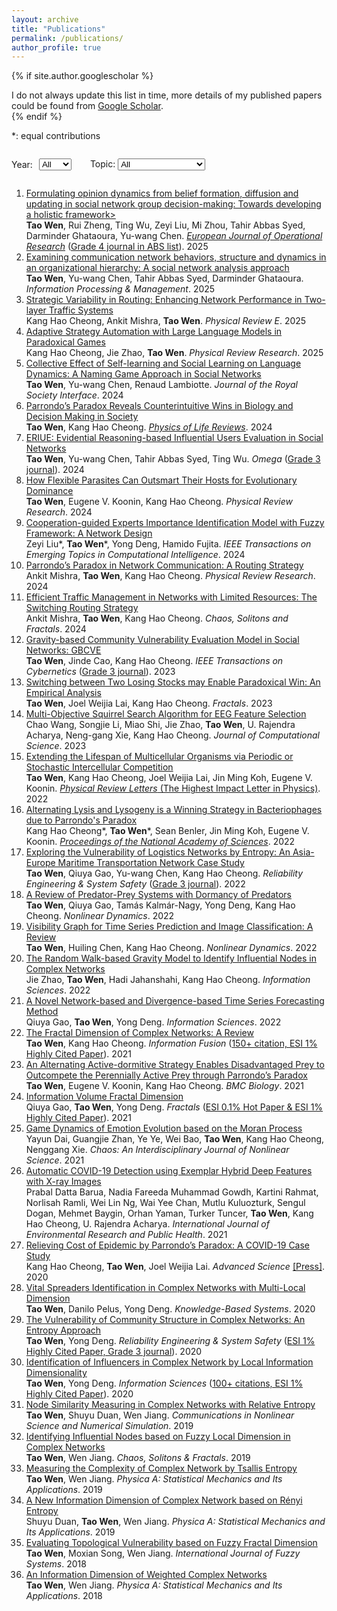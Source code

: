 ```yaml
---
layout: archive
title: "Publications"
permalink: /publications/
author_profile: true
---
```



{% if site.author.googlescholar %}
  <div class="wordwrap">I do not always update this list in time, more details of my published papers could be found from <a href="{{[site.author.googlescholar](https://scholar.google.com/citations?hl=en&user=edoHbXEAAAAJ)}}">Google Scholar</a>.</div>
{% endif %}

\*: equal contributions


<div style="display: flex; align-items: center; gap: 10px;">
  <label for="yearSelect">Year:</label>
  <select id="yearSelect" style="margin-right: 20px;">
    <option value="all">All</option>
    <option value="2025">2025</option>
    <option value="2024">2024</option>
    <option value="2023">2023</option>
    <option value="2022">2022</option>
    <option value="2021">2021</option>
    <option value="2020">2020</option>
    <option value="2019">2019</option>
    <option value="2018">2018</option>
    <!-- 依此类推 -->
  </select>

  <label for="topicSelect">Topic:</label>
  <select id="topicSelect">
    <option value="all">All</option>
    <option value="Social Networks">Social Networks</option>
    <option value="Decision-Making">Decision-Making</option>
    <option value="Parrondo's Paradox">Parrondo's Paradox</option>
    <option value="Bayesian Inference">Bayesian Inference</option>
    <option value="Fractal Theory">Fractal Theory</option>
    <option value="Time Series">Time Series</option>
    <option value="ABS List">ABS List</option>
    <option value="Others">Others</option>
    <!-- 依此类推 -->
  </select>
</div>





<ol>
   <li data-year="2025" data-topic="Social Networks, Decision-Making, ABS List">
      <a href="https://doi.org/10.1016/j.ejor.2024.12.015">Formulating opinion dynamics from belief formation, diffusion and updating in social network group decision-making: Towards developing a holistic framework></a><br>
      <strong>Tao Wen</strong>, Rui Zheng, Ting Wu, Zeyi Liu, Mi Zhou, Tahir Abbas Syed, Darminder Ghataoura, Yu-wang Chen. <u><i>European Journal of Operational Research</i></u> (<u>Grade 4 journal in ABS list</u>). 2025
   </li>
   <li data-year="2025" data-topic="Social Networks">
      <a href="https://doi.org/10.1016/j.ipm.2024.103927">Examining communication network behaviors, structure and dynamics in an organizational hierarchy: A social network analysis approach</a><br>
      <strong>Tao Wen</strong>, Yu-wang Chen, Tahir Abbas Syed, Darminder Ghataoura. <i>Information Processing & Management</i>. 2025
   </li>
   <li data-year="2025" data-topic="Parrondo's Paradox">
      <a href="https://doi.org/10.1103/PhysRevE.111.L012201">Strategic Variability in Routing: Enhancing Network Performance in Two-layer Traffic Systems</a><br>
      Kang Hao Cheong, Ankit Mishra, <strong>Tao Wen</strong>. <i>Physical Review E</i>. 2025
   </li>
   <li data-year="2025" data-topic="Parrondo's Paradox">
      <a href="https://doi.org/10.1103/PhysRevResearch.7.L022012">Adaptive Strategy Automation with Large Language Models in Paradoxical Games</a><br>
      Kang Hao Cheong, Jie Zhao, <strong>Tao Wen</strong>. <i>Physical Review Research</i>. 2025
   </li>
   <li data-year="2024" data-topic="Social Networks, Decision-Making, Bayesian Inference">
      <a href="https://doi.org/10.1098/rsif.2024.0406">Collective Effect of Self-learning and Social Learning on Language Dynamics: A Naming Game Approach in Social Networks</a><br>
      <strong>Tao Wen</strong>, Yu-wang Chen, Renaud Lambiotte. <i>Journal of the Royal Society Interface</i>. 2024
   </li>
   <li data-year="2024" data-topic="Parrondo's Paradox, Decision-Making, Social Networks">
      <a href="https://doi.org/10.1016/j.plrev.2024.08.002">Parrondo’s Paradox Reveals Counterintuitive Wins in Biology and Decision Making in Society</a><br>
      <strong>Tao Wen</strong>, Kang Hao Cheong. <u><i>Physics of Life Reviews</i></u>. 2024
   </li>
   <li data-year="2024" data-topic="Social Networks, Bayesian Inference, ABS List">
      <a href="https://doi.org/10.1016/j.omega.2023.102945">ERIUE: Evidential Reasoning-based Influential Users Evaluation in Social Networks</a><br>
      <strong>Tao Wen</strong>, Yu-wang Chen, Tahir Abbas Syed, Ting Wu. <i>Omega</i> (<u>Grade 3 journal</u>). 2024
   </li>
   <li data-year="2024" data-topic="Parrondo's Paradox">
      <a href="https://doi.org/10.1103/PhysRevResearch.6.023104">How Flexible Parasites Can Outsmart Their Hosts for Evolutionary Dominance</a><br>
      <strong>Tao Wen</strong>, Eugene V. Koonin, Kang Hao Cheong. <i>Physical Review Research</i>. 2024
   </li>
   <li data-year="2024" data-topic="Social Networks, Decision-Making">
      <a href="https://doi.org/10.1109/TETCI.2024.3372410">Cooperation-guided Experts Importance Identification Model with Fuzzy Framework: A Network Design</a><br>
      Zeyi Liu*, <strong>Tao Wen</strong>*, Yong Deng, Hamido Fujita. <i>IEEE Transactions on Emerging Topics in Computational Intelligence</i>. 2024
   </li>
   <li data-year="2024" data-topic="Parrondo's Paradox">
      <a href="https://doi.org/10.1103/PhysRevResearch.6.L012037">Parrondo’s Paradox in Network Communication: A Routing Strategy</a><br>
      Ankit Mishra, <strong>Tao Wen</strong>, Kang Hao Cheong. <i>Physical Review Research</i>. 2024
   </li>
   <li data-year="2024" data-topic="Parrondo's Paradox">
      <a href="https://doi.org/10.1016/j.chaos.2024.114658">Efficient Traffic Management in Networks with Limited Resources: The Switching Routing Strategy</a><br>
      Ankit Mishra, <strong>Tao Wen</strong>, Kang Hao Cheong. <i>Chaos, Solitons and Fractals</i>. 2024
   </li>
   <li data-year="2023" data-topic="Social Networks, ABS List">
      <a href="https://doi.org/10.1109/TCYB.2021.3123081">Gravity-based Community Vulnerability Evaluation Model in Social Networks: GBCVE</a><br>
      <strong>Tao Wen</strong>, Jinde Cao, Kang Hao Cheong. <i>IEEE Transactions on Cybernetics</i> (<u>Grade 3 journal</u>). 2023
   </li>
   <li data-year="2023" data-topic="Parrondo's Paradox">
      <a href="https://doi.org/10.1142/S0218348X23400017">Switching between Two Losing Stocks may Enable Paradoxical Win: An Empirical Analysis</a><br>
      <strong>Tao Wen</strong>, Joel Weijia Lai, Kang Hao Cheong. <i>Fractals</i>. 2023
   </li>
   <li data-year="2023" data-topic="Others">
      <a href="https://doi.org/10.1016/j.jocs.2023.102140">Multi-Objective Squirrel Search Algorithm for EEG Feature Selection</a><br>
      Chao Wang, Songjie Li, Miao Shi, Jie Zhao, <strong>Tao Wen</strong>, U. Rajendra Acharya, Neng-gang Xie, Kang Hao Cheong. <i>Journal of Computational Science</i>. 2023
   </li>
   <li data-year="2022" data-topic="Parrondo's Paradox, Decision-Making">
      <a href="https://doi.org/10.1103/PhysRevLett.128.218101">Extending the Lifespan of Multicellular Organisms via Periodic or Stochastic Intercellular Competition</a><br>
      <strong>Tao Wen</strong>, Kang Hao Cheong, Joel Weijia Lai, Jin Ming Koh, Eugene V. Koonin. <u><i>Physical Review Letters</i> (The Highest Impact Letter in Physics)</u>. 2022
   </li>
   <li data-year="2022" data-topic="Parrondo's Paradox, Decision-Making">
      <a href="https://doi.org/10.1073/pnas.2115145119">Alternating Lysis and Lysogeny is a Winning Strategy in Bacteriophages due to Parrondo's Paradox</a><br>
      Kang Hao Cheong*, <strong>Tao Wen</strong>*, Sean Benler, Jin Ming Koh, Eugene V. Koonin. <u><i>Proceedings of the National Academy of Sciences</i></u>. 2022
   </li>
   <li data-year="2022" data-topic="Social Networks, ABS List">
      <a href="https://doi.org/10.1016/j.ress.2022.108578">Exploring the Vulnerability of Logistics Networks by Entropy: An Asia-Europe Maritime Transportation Network Case Study</a><br>
      <strong>Tao Wen</strong>, Qiuya Gao, Yu-wang Chen, Kang Hao Cheong. <i>Reliability Engineering & System Safety</i> (<u>Grade 3 journal</u>). 2022
   </li>
   <li data-year="2022" data-topic="Parrondo's Paradox">
      <a href="https://doi.org/10.1007/s11071-021-07083-x">A Review of Predator-Prey Systems with Dormancy of Predators</a><br>
      <strong>Tao Wen</strong>, Qiuya Gao, Tamás Kalmár-Nagy, Yong Deng, Kang Hao Cheong. <i>Nonlinear Dynamics</i>. 2022
   </li>
   <li data-year="2022" data-topic="Time Series">
      <a href="https://doi.org/10.1007/s11071-022-08002-4">Visibility Graph for Time Series Prediction and Image Classification: A Review</a><br>
      <strong>Tao Wen</strong>, Huiling Chen, Kang Hao Cheong. <i>Nonlinear Dynamics</i>. 2022
   </li>
   <li data-year="2022" data-topic="Social Networks">
      <a href="https://doi.org/10.1016/j.ins.2022.07.084">The Random Walk-based Gravity Model to Identify Influential Nodes in Complex Networks</a><br>
      Jie Zhao, <strong>Tao Wen</strong>, Hadi Jahanshahi, Kang Hao Cheong. <i>Information Sciences</i>. 2022
   </li>
   <li data-year="2022" data-topic="Time Series">
      <a href="https://doi.org/10.1016/j.ins.2022.08.120">A Novel Network-based and Divergence-based Time Series Forecasting Method</a><br>
      Qiuya Gao, <strong>Tao Wen</strong>, Yong Deng. <i>Information Sciences</i>. 2022
   </li>
   <li data-year="2021" data-topic="Social Networks, Fractal Theory">
      <a href="https://doi.org/10.1016/j.inffus.2021.02.001">The Fractal Dimension of Complex Networks: A Review</a><br>
      <strong>Tao Wen</strong>, Kang Hao Cheong. <i>Information Fusion</i> (<u>150+ citation, ESI 1% Highly Cited Paper</u>). 2021
   </li>
   <li data-year="2021" data-topic="Parrondo's Paradox">
      <a href="https://doi.org/10.1186/s12915-021-01097-y">An Alternating Active-dormitive Strategy Enables Disadvantaged Prey to Outcompete the Perennially Active Prey through Parrondo’s Paradox</a><br>
      <strong>Tao Wen</strong>, Eugene V. Koonin, Kang Hao Cheong. <i>BMC Biology</i>. 2021
   </li>
   <li data-year="2021" data-topic="Fractal Theory">
      <a href="https://doi.org/10.1142/S0218348X21502637">Information Volume Fractal Dimension</a><br>
      Qiuya Gao, <strong>Tao Wen</strong>, Yong Deng. <i>Fractals</i> (<u>ESI 0.1% Hot Paper & ESI 1% Highly Cited Paper</u>). 2021
   </li>
   <li data-year="2021" data-topic="Others">
      <a href="https://doi.org/10.1063/5.0033680">Game Dynamics of Emotion Evolution based on the Moran Process</a><br>
      Yayun Dai, Guangjie Zhan, Ye Ye, Wei Bao, <strong>Tao Wen</strong>, Kang Hao Cheong, Nenggang Xie. <i>Chaos: An Interdisciplinary Journal of Nonlinear Science</i>. 2021
   </li>
   <li data-year="2021" data-topic="Others">
      <a href="https://doi.org/10.3390/ijerph18158052">Automatic COVID-19 Detection using Exemplar Hybrid Deep Features with X-ray Images</a><br>
      Prabal Datta Barua, Nadia Fareeda Muhammad Gowdh, Kartini Rahmat, Norlisah Ramli, Wei Lin Ng, Wai Yee Chan, Mutlu Kuluozturk, Sengul Dogan, Mehmet Baygin, Orhan Yaman, Turker Tuncer, <strong>Tao Wen</strong>, Kang Hao Cheong, U. Rajendra Acharya. <i>International Journal of Environmental Research and Public Health</i>. 2021
   </li>
   <li data-year="2020" data-topic="Parrondo's Paradox">
      <a href="https://doi.org/10.1002/advs.202002324">Relieving Cost of Epidemic by Parrondo’s Paradox: A COVID-19 Case Study</a><br>
      Kang Hao Cheong, <strong>Tao Wen</strong>, Joel Weijia Lai. <i>Advanced Science</i> <a href="https://medicalxpress.com/news/2020-10-relieving-covid-parrondo-paradox.html">[Press]</a>. 2020
   </li>
   <li data-year="2020" data-topic="Social Networks, Fractal Theory">
      <a href="https://doi.org/10.1016/j.knosys.2020.105717">Vital Spreaders Identification in Complex Networks with Multi-Local Dimension</a><br>
      <strong>Tao Wen</strong>, Danilo Pelus, Yong Deng. <i>Knowledge-Based Systems</i>. 2020
   </li>
   <li data-year="2020" data-topic="Social Networks, ABS List">
      <a href="https://doi.org/10.1016/j.ress.2019.106782">The Vulnerability of Community Structure in Complex Networks: An Entropy Approach</a><br>
      <strong>Tao Wen</strong>, Yong Deng. <i>Reliability Engineering & System Safety</i> (<u>ESI 1% Highly Cited Paper, Grade 3 journal</u>). 2020
   </li>
   <li data-year="2020" data-topic="Social Networks, Fractal Theory">
      <a href="https://doi.org/10.1016/j.ins.2019.10.003">Identification of Influencers in Complex Network by Local Information Dimensionality</a><br>
      <strong>Tao Wen</strong>, Yong Deng. <i>Information Sciences</i> (<u>100+ citations, ESI 1% Highly Cited Paper</u>). 2020
   </li>
   <li data-year="2019" data-topic="Social Networks">
      <a href="https://doi.org/10.1016/j.cnsns.2019.104867">Node Similarity Measuring in Complex Networks with Relative Entropy</a><br>
      <strong>Tao Wen</strong>, Shuyu Duan, Wen Jiang. <i>Communications in Nonlinear Science and Numerical Simulation</i>. 2019
   </li>
   <li data-year="2019" data-topic="Social Networks, Fractal Theory">
      <a href="https://doi.org/10.1016/j.chaos.2019.01.011">Identifying Influential Nodes based on Fuzzy Local Dimension in Complex Networks</a><br>
      <strong>Tao Wen</strong>, Wen Jiang. <i>Chaos, Solitons & Fractals</i>. 2019
   </li>
   <li data-year="2019" data-topic="Social Networks">
      <a href="https://doi.org/10.1016/j.physa.2019.121054">Measuring the Complexity of Complex Network by Tsallis Entropy</a><br>
      <strong>Tao Wen</strong>, Wen Jiang. <i>Physica A: Statistical Mechanics and Its Applications</i>. 2019
   </li>
   <li data-year="2019" data-topic="Social Networks, Fractal Theory">
      <a href="https://doi.org/10.1016/j.physa.2018.10.045">A New Information Dimension of Complex Network based on Rényi Entropy</a><br>
      Shuyu Duan, <strong>Tao Wen</strong>, Wen Jiang. <i>Physica A: Statistical Mechanics and Its Applications</i>. 2019
   </li>
   <li data-year="2018" data-topic="Social Networks, Fractal Theory">
      <a href="https://doi.org/10.1007/s40815-018-0457-8">Evaluating Topological Vulnerability based on Fuzzy Fractal Dimension</a><br>
      <strong>Tao Wen</strong>, Moxian Song, Wen Jiang. <i>International Journal of Fuzzy Systems</i>. 2018
   </li>
   <li data-year="2018" data-topic="Social Networks, Fractal Theory">
      <a href="https://doi.org/10.1016/j.physa.2018.02.067">An Information Dimension of Weighted Complex Networks</a><br>
      <strong>Tao Wen</strong>, Wen Jiang. <i>Physica A: Statistical Mechanics and Its Applications</i>. 2018
   </li>
</ol>






<script>
document.addEventListener("DOMContentLoaded", function () {
  const yearSelect = document.getElementById("yearSelect");
  const topicSelect = document.getElementById("topicSelect");
  const items = document.querySelectorAll("ol > li");

  function filterItems() {
    const year = yearSelect.value;
    const topic = topicSelect.value;

    items.forEach(item => {
      const itemYear = item.getAttribute("data-year");
      const itemTopics = item.getAttribute("data-topic").split(", ").map(t => t.trim()); // 拆分并去除多余空格

      const showYear = (year === "all" || itemYear === year);
      const showTopic = (topic === "all" || itemTopics.includes(topic)); // 检查主题是否匹配

      item.style.display = (showYear && showTopic) ? "list-item" : "none";
    });
  }

  yearSelect.addEventListener("change", filterItems);
  topicSelect.addEventListener("change", filterItems);
});
</script>